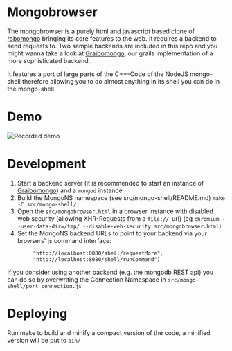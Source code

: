 # Mongobrowser

The mongobrowser is a purely html and javascript based clone of [robomongo](https://robomongo.org/) bringing its core
features to the web. It requires a backend to send requests to. Two sample backends are included in this repo and you
might wanna take a look at [Graibomongo](https://github.com/RRZE-PP/grails-graibomongo), our grails implementation of
a more sophisticated backend.

It features a port of large parts of the C++-Code of the NodeJS mongo-shell therefore allowing you to do almost anything
in its shell you can do in the mongo-shell.

# Demo

![Recorded demo](https://raw.githubusercontent.com/RRZE-PP/mongobrowser/master/demo.gif)


# Development

1. Start a backend server (it is recommended to start an instance of
   [Graibomongo](https://github.com/RRZE-PP/grails-graibomongo)) and a `mongod` instance
2. Build the MongoNS namespace (see src/mongo-shell/README.md) `make -C src/mongo-shell/`
3. Open the `src/mongobrowser.html` in a browser instance with disabled web security (allowing XHR-Requests from a
   `file://`-url) (eg `chromium --user-data-dir=/tmp/ --disable-web-security src/mongobrowser.html`)
4. Set the MongoNS backend URLs to point to your backend via your browsers' js command interface:
   ```MongoNS.initServerConnection("http://localhost:8080/shell/initCursor",
		"http://localhost:8080/shell/requestMore",
		"http://localhost:8080/shell/runCommand")
	```

If you consider using another backend (e.g. the mongodb REST api) you can do so by overwriting the Connection Namespace
in `src/mongo-shell/port_connection.js`

# Deploying

Run make to build and minify a compact version of the code, a minified version will be put to `bin/`